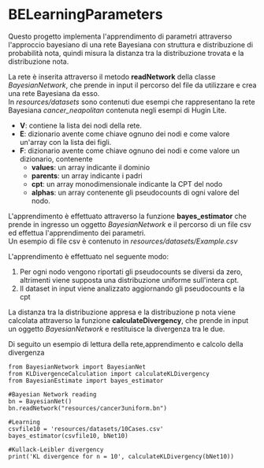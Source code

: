 # BELearningParameters
Questo progetto implementa l'apprendimento di parametri attraverso l'approccio bayesiano di una rete Bayesiana con struttura e distribuzione di probabilità nota, quindi misura la distanza tra la distribuzione trovata e la distribuzione nota.

La rete è inserita attraverso il metodo __readNetwork__ della classe _BayesianNetwork_, che prende in input il percorso del file da utilizzare e crea una rete Bayesiana da esso.
<br>In _resources/datasets_ sono contenuti due esempi che rappresentano la rete Bayesiana _cancer_neapolitan_ contenuta negli esempi di Hugin Lite.
* __V__: contiene la lista dei nodi della rete.
* __E__: dizionario avente come chiave ognuno dei nodi e come valore un'array con la lista dei figli.
* __F__: dizionario avente come chiave ognuno dei nodi e come valore un dizionario, contenente
  * __values__: un array indicante il dominio
  * __parents__: un array indicante i padri 
  * __cpt__: un array monodimensionale indicante la CPT del nodo
  * __alphas__: un array contenente gli pseudocounts di ogni valore del nodo.

L'apprendimento è effettuato attraverso la funzione __bayes_estimator__ che prende in ingresso un oggetto _BayesianNetwork_
e il percorso di un file csv ed effettua l'apprendimento dei parametri.  
Un esempio di file csv è contenuto in _resources/datasets/Example.csv_

L'apprendimento è effettuato nel seguente modo:
1. Per ogni nodo vengono riportati gli pseudocounts se diversi da zero, altrimenti viene supposta una distribuzione uniforme sull'intera cpt.
2. Il dataset in input viene analizzato aggiornando gli pseudocounts e la cpt

La distanza tra la distribuzione appresa e la distribuzione p nota viene calcolata attraverso la funzione __calculateDivergency__, che prende in input un oggetto _BayesianNetwork_ e restituisce la divergenza tra le due.

Di seguito un esempio di lettura della rete,apprendimento e calcolo della divergenza
    
    from BayesianNetwork import BayesianNet
    from KLDivergenceCalculation import calculateKLDivergency
    from BayesianEstimate import bayes_estimator
    
    #Bayesian Network reading
    bn = BayesianNet()
    bn.readNetwork("resources/cancer3uniform.bn")
    
    #Learning
    csvfile10 = 'resources/datasets/10Cases.csv'
    bayes_estimator(csvfile10, bNet10)
    
    #Kullack-Leibler divergency
    print('KL divergence for n = 10', calculateKLDivergency(bNet10))
    
